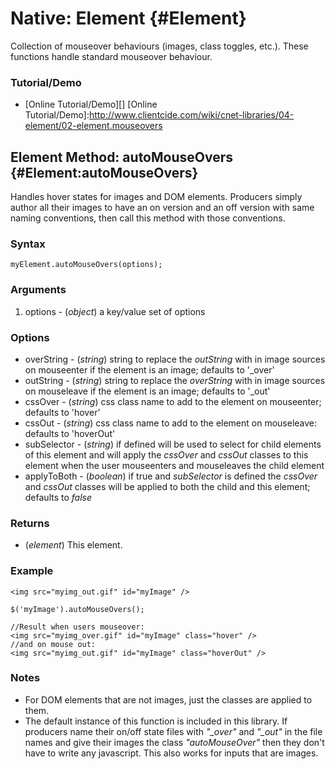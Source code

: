 Native: Element {#Element}
==========================

Collection of mouseover behaviours (images, class toggles, etc.).
These functions handle standard mouseover behaviour.

### Tutorial/Demo

* [Online Tutorial/Demo][]
[Online Tutorial/Demo]:http://www.clientcide.com/wiki/cnet-libraries/04-element/02-element.mouseovers

Element Method: autoMouseOvers {#Element:autoMouseOvers}
--------------------------------------------------------

Handles hover states for images and DOM elements. Producers simply author all their images to have an on version and an off version with same naming conventions, then call this method with those conventions.

### Syntax

	myElement.autoMouseOvers(options);

### Arguments

1. options - (*object*) a key/value set of options

### Options

* overString - (*string*) string to replace the *outString* with in image sources on mouseenter if the element is an image; defaults to '_over'
* outString - (*string*) string to replace the *overString* with in image sources on mouseleave if the element is an image; defaults to '_out'
* cssOver - (*string*) css class name to add to the element on mouseenter; defaults to 'hover'
* cssOut - (*string*) css class name to add to the element on mouseleave: defaults to 'hoverOut'
* subSelector - (*string*) if defined will be used to select for child elements of this element and will apply the *cssOver* and *cssOut* classes to this element when the user mouseenters and mouseleaves the child element
* applyToBoth - (*boolean*) if true and *subSelector* is defined the *cssOver* and *cssOut* classes will be applied to both the child and this element; defaults to *false*

### Returns

* (*element*) This element.

### Example

	<img src="myimg_out.gif" id="myImage" />
	
	$('myImage').autoMouseOvers();

	//Result when users mouseover:
	<img src="myimg_over.gif" id="myImage" class="hover" />
	//and on mouse out:
	<img src="myimg_out.gif" id="myImage" class="hoverOut" />

### Notes

* For DOM elements that are not images, just the classes are applied to them.
* The default instance of this function is included in this library. If producers name their on/off state files with *"_over"* and *"_out"* in the file names and give their images the class *"autoMouseOver"* then they don't have to write any javascript. This also works for inputs that are images.
